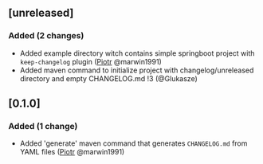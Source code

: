 [unreleased]
------------

### Added (2 changes)

- Added example directory witch contains simple springboot project with `keep-changelog`
  plugin ([Piotr](https://github.com/marwin1991) @marwin1991)
- Added maven command to initialize project with changelog/unreleased directory and empty CHANGELOG.md !3 (@Glukasze)

[0.1.0]
-------

### Added (1 change)

- Added 'generate' maven command that generates `CHANGELOG.md` from YAML files ([Piotr](https://github.com/marwin1991)
  @marwin1991)



